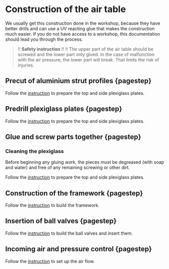 # Construction of the air table

We usually get this construction done in the workshop, because they have better drills and can use a UV reacting glue that makes the construction much easier. If you do not have access to a workshop, this documentation should lead you through the process.


>!! **Safety instruction**
>!!
>!! The upper part of the air table should be screwed and the lower part only glued. In the case of malfunction with the air pressure, the lower part will break. That limits the risk of injuries.

## Precut of aluminium strut profiles {pagestep}

Follow the [instruction](precut.md) to prepare the top and side plexiglass plates.


## Predrill plexiglass plates {pagestep}

Follow the [instruction](predrill.md) to prepare the top and side plexiglass plates.


## Glue and screw parts together {pagestep}

### Cleaning the plexiglass

Before beginning any gluing work, the pieces must be degreased (with soap and water) and free of any remaining screwing or other dirt.


Follow the [instruction](glue.md) to prepare the top and side plexiglass plates.

## Construction of the framework  {pagestep}

Follow the [instruction](basicframework.md) to build the framework.

## Insertion of ball valves {pagestep}

Follow the [instruction](ballvalve.md) to build the ball valves and insert them.

## Incoming air and pressure control  {pagestep}

Follow the [instruction](air_flow.md) to set up the air flow.



